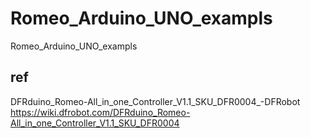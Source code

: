 # Romeo_Arduino_UNO_exampls
Romeo_Arduino_UNO_exampls

## ref
DFRduino_Romeo-All_in_one_Controller_V1.1_SKU_DFR0004_-DFRobot
https://wiki.dfrobot.com/DFRduino_Romeo-All_in_one_Controller_V1.1_SKU_DFR0004

